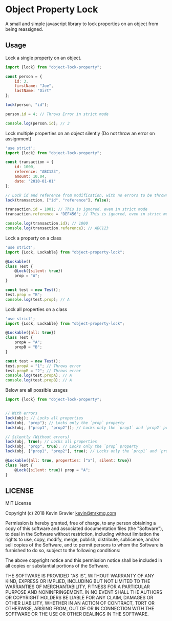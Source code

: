 Object Property Lock
====================

A small and simple javascript library to lock properties on an object from being reassigned.


## Usage

Lock a single property on an object.

```javascript
import {lock} from "object-lock-property";

const person = {
    id: 3,
    firstName: "Joe",
    lastName: "Dirt"
};

lock(person, "id");

person.id = 4; // Throws Error in strict mode

console.log(person.id); // 3
```

Lock multiple properties on an object silently (Do not throw an error on assignment)

```javascript
'use strict';
import {lock} from "object-lock-property";

const transaction = {
    id: 1000,
    reference: "ABC123",
    amount: 10.04,
    date: "2010-01-01"
};

// Lock id and reference from modification, with no errors to be thrown.
lock(transaction, ["id", "reference"], false);

transaction.id = 1001; // This is ignored, even in strict mode
transaction.reference = "DEF456"; // This is ignored, even in strict mode

console.log(transaction.id); // 1000
console.log(transaction.reference); // ABC123
```

Lock a property on a class

```javascript
'use strict';
import {Lock, Lockable} from "object-property-lock";

@Lockable()
class Test {
    @Lock({silent: true})
    prop = "A";
}

const test = new Test();
test.prop = "B";
console.log(test.prop); // A
```

Lock all properties on a class

```javascript
'use strict';
import {Lock, Lockable} from "object-property-lock";

@Lockable({all: true})
class Test {
    propA = "A";
    propB = "B";
}

const test = new Test();
test.propA = "1"; // Throws error
test.propB = "2"; // Throws error
console.log(test.propA); // A
console.log(test.propB); // A
```

Below are all possible usages

```javascript
import {lock} from "object-lock-property";


// With errors
lock(obj); // Locks all properties
lock(obj, "prop"); // Locks only the `prop` property
lock(obj, ["prop1", "prop2"]); // Locks only the `prop1` and `prop2` properties

// Silently (Without errors)
lock(obj, true); // Locks all properties
lock(obj, "prop", true); // Locks only the `prop` property
lock(obj, ["prop1", "prop2"], true); // Locks only the `prop1` and `prop2` properties

@Lockable({all: true, properties: ["a"], silent: true})
class Test {
    @Lock({silent: true}) prop = "A";
}
```

## LICENSE
MIT License

Copyright (c) 2018 Kevin Gravier <kevin@mrkmg.com>

Permission is hereby granted, free of charge, to any person obtaining a copy
of this software and associated documentation files (the "Software"), to deal
in the Software without restriction, including without limitation the rights
to use, copy, modify, merge, publish, distribute, sublicense, and/or sell
copies of the Software, and to permit persons to whom the Software is
furnished to do so, subject to the following conditions:

The above copyright notice and this permission notice shall be included in all
copies or substantial portions of the Software.

THE SOFTWARE IS PROVIDED "AS IS", WITHOUT WARRANTY OF ANY KIND, EXPRESS OR
IMPLIED, INCLUDING BUT NOT LIMITED TO THE WARRANTIES OF MERCHANTABILITY,
FITNESS FOR A PARTICULAR PURPOSE AND NONINFRINGEMENT. IN NO EVENT SHALL THE
AUTHORS OR COPYRIGHT HOLDERS BE LIABLE FOR ANY CLAIM, DAMAGES OR OTHER
LIABILITY, WHETHER IN AN ACTION OF CONTRACT, TORT OR OTHERWISE, ARISING FROM,
OUT OF OR IN CONNECTION WITH THE SOFTWARE OR THE USE OR OTHER DEALINGS IN THE
SOFTWARE.
